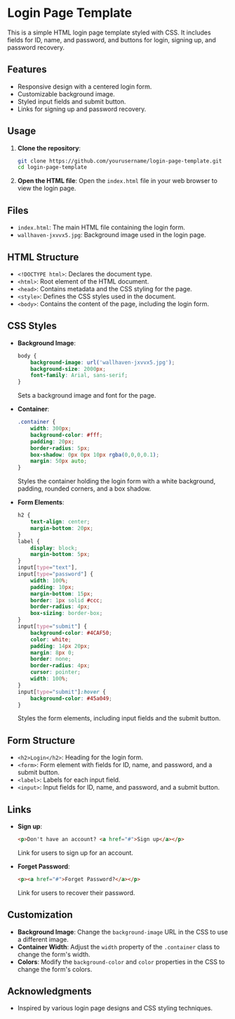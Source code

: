 # Login Page Template

This is a simple HTML login page template styled with CSS. It includes fields for ID, name, and password, and buttons for login, signing up, and password recovery.

## Features

- Responsive design with a centered login form.
- Customizable background image.
- Styled input fields and submit button.
- Links for signing up and password recovery.

## Usage

1. **Clone the repository**:
    ```bash
    git clone https://github.com/yourusername/login-page-template.git
    cd login-page-template
    ```

2. **Open the HTML file**:
    Open the `index.html` file in your web browser to view the login page.

## Files

- `index.html`: The main HTML file containing the login form.
- `wallhaven-jxvvx5.jpg`: Background image used in the login page.

## HTML Structure

- `<!DOCTYPE html>`: Declares the document type.
- `<html>`: Root element of the HTML document.
- `<head>`: Contains metadata and the CSS styling for the page.
- `<style>`: Defines the CSS styles used in the document.
- `<body>`: Contains the content of the page, including the login form.

## CSS Styles

- **Background Image**:
  ```css
  body {
      background-image: url('wallhaven-jxvvx5.jpg');
      background-size: 2000px;
      font-family: Arial, sans-serif;
  }
  ```
  Sets a background image and font for the page.

- **Container**:
  ```css
  .container {
      width: 300px;
      background-color: #fff;
      padding: 20px;
      border-radius: 5px;
      box-shadow: 0px 0px 10px rgba(0,0,0,0.1);
      margin: 50px auto;
  }
  ```
  Styles the container holding the login form with a white background, padding, rounded corners, and a box shadow.

- **Form Elements**:
  ```css
  h2 {
      text-align: center;
      margin-bottom: 20px;
  }
  label {
      display: block;
      margin-bottom: 5px;
  }
  input[type="text"],
  input[type="password"] {
      width: 100%;
      padding: 10px;
      margin-bottom: 15px;
      border: 1px solid #ccc;
      border-radius: 4px;
      box-sizing: border-box;
  }
  input[type="submit"] {
      background-color: #4CAF50;
      color: white;
      padding: 14px 20px;
      margin: 8px 0;
      border: none;
      border-radius: 4px;
      cursor: pointer;
      width: 100%;
  }
  input[type="submit"]:hover {
      background-color: #45a049;
  }
  ```
  Styles the form elements, including input fields and the submit button.

## Form Structure

- `<h2>Login</h2>`: Heading for the login form.
- `<form>`: Form element with fields for ID, name, and password, and a submit button.
- `<label>`: Labels for each input field.
- `<input>`: Input fields for ID, name, and password, and a submit button.

## Links

- **Sign up**:
  ```html
  <p>Don't have an account? <a href="#">Sign up</a></p>
  ```
  Link for users to sign up for an account.

- **Forget Password**:
  ```html
  <p><a href="#">Forget Password?</a></p>
  ```
  Link for users to recover their password.

## Customization

- **Background Image**: Change the `background-image` URL in the CSS to use a different image.
- **Container Width**: Adjust the `width` property of the `.container` class to change the form's width.
- **Colors**: Modify the `background-color` and `color` properties in the CSS to change the form's colors.


## Acknowledgments

- Inspired by various login page designs and CSS styling techniques.


